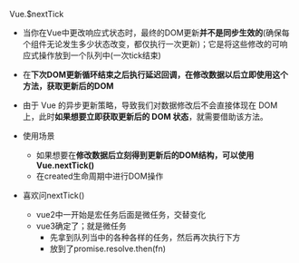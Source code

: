 Vue.$nextTick
- 当你在Vue中更改响应式状态时，最终的DOM更新**并不是同步生效的**(确保每个组件无论发生多少状态改变，都仅执行一次更新)；它是将这些修改的可响应式操作放到一个队列中(一次tick结束)
- 在**下次DOM更新循环结束之后执行延迟回调，在修改数据以后立即使用这个方法，获取更新后的DOM**
- 由于 Vue 的异步更新策略，导致我们对数据修改后不会直接体现在 DOM 上，此时**如果想要立即获取更新后的 DOM 状态**，就需要借助该方法。
- 使用场景
    - 如果想要在**修改数据后立刻得到更新后的DOM结构，可以使用Vue.nextTick()**
    - 在created生命周期中进行DOM操作

- 喜欢问nextTick() 
    - vue2中一开始是宏任务后面是微任务，交替变化
    - vue3确定了；就是微任务
        - 先拿到队列当中的各种各样的任务，然后再次执行下方
        - 放到了promise.resolve.then(fn)

